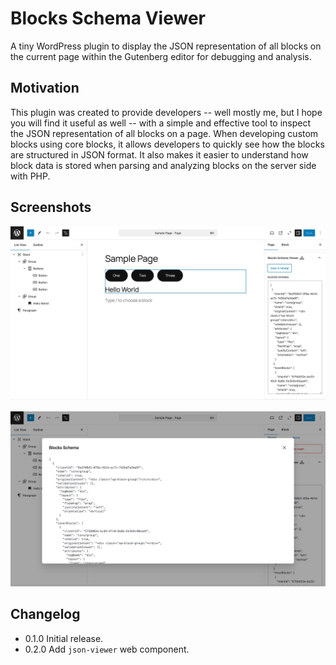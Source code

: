 # Blocks Schema Viewer

A tiny WordPress plugin to display the JSON representation of all blocks on the current page within the Gutenberg editor for debugging and analysis.

## Motivation

This plugin was created to provide developers -- well mostly me, but I hope you will find it useful as well -- with a simple and effective tool to inspect the JSON representation of all blocks on a page. When developing custom blocks using core blocks, it allows developers to quickly see how the blocks are structured in JSON format. It also makes it easier to understand how block data is stored when parsing and analyzing blocks on the server side with PHP.

## Screenshots

![Blocks schema viewer adds a panel inside the editor. It will display the JSON schema of all blocks on the current page in a textarea.](./screenshot-1.jpg)

![Blocks schema viewer also allow users to view the schema inside a modal.](./screenshot-2.jpg)

## Changelog

- 0.1.0 Initial release.
- 0.2.0 Add `json-viewer` web component.
